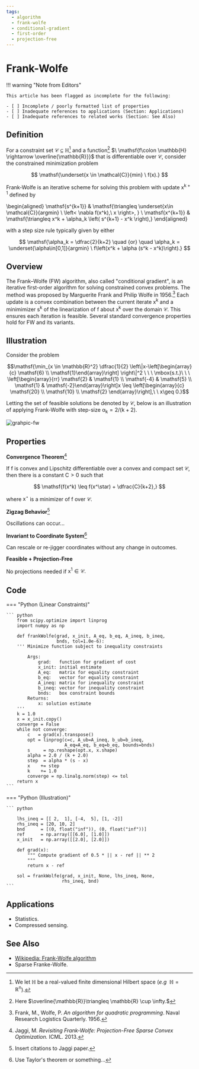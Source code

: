 ```yaml
---
tags:
  - algorithm
  - frank-wolfe
  - conditional-gradient
  - first-order
  - projection-free
---
```


# Frank-Wolfe

!!! warning "Note from Editors"

    This article has been flagged as incomplete for the following:

    - [ ] Incomplete / poorly formatted list of properties
    - [ ] Inadequate references to applications (Section: Applications)    
    - [ ] Inadequate references to related works (Section: See Also)

## Definition

For a constraint set $\mathcal{C} \subseteq \mathbb{H}$[^5]  and a function[^4] $\ \mathsf{f\colon \mathbb{H} \rightarrow \overline{\mathbb{R}}}$ that is differentiable over $\mathcal{C}$, consider the constrained minimization problem

$$
    \mathsf{\underset{x \in \mathcal{C}}{min} \ f(x).}
$$

Frank-Wolfe is an iterative scheme for solving this problem with update $\mathsf{x^{k+1}}$ defined by 

[^5]: We let $\mathbb{H}$ be a real-valued finite dimensional Hilbert space (_e.g_ $\ \mathbb{H} = \mathbb{R}^{\mathsf{n}}$).

[^4]: Here $\overline{\mathbb{R}}\triangleq \mathbb{R} \cup \infty.$

\begin{aligned}
    \mathsf{s^{k+1}} & \mathsf{\triangleq \underset{x\in \mathcal{C}}{argmin} \ \left< \nabla f(x^k),\  x \right>, } \\
    \mathsf{x^{k+1}} & \mathsf{\triangleq x^k + \alpha_k \left( s^{k+1} - x^k \right),}
\end{aligned}

with a step size rule typically given by either

$$
\mathsf{\alpha_k = \dfrac{2}{k+2} \quad {or} \quad \alpha_k = \underset{\alpha\in[0,1]}{argmin} \ f\left(x^k + \alpha (s^k - x^k)\right).}
$$

## Overview

The Frank–Wolfe (FW) algorithm, also called "conditional gradient", is an iterative first-order algorithm for solving constrained convex problems. The method was proposed by Marguerite Frank and Philip Wolfe in 1956.[^6] Each update is a convex combination between the current iterate $\mathsf{x^k}$ and a minimimizer $\mathsf{s^k}$ of the linearization of $\mathsf{f}$ about $\mathsf{x^k}$ over the domain $\mathcal{C}$. This ensures each iteration is feasible. Several standard convergence properties hold for FW and its variants.

[^6]: Frank, M., Wolfe, P. _An algorithm for quadratic programming_. Naval Research Logistics Quarterly. 1956.



## Illustration

Consider the problem

$$\mathsf{\min_{x \in \mathbb{R}^2} \dfrac{1}{2} \left\|x-\left[\begin{array}{c} \mathsf{6} \\ \mathsf{1}\end{array}\right] \right\|^2 \ \ \ \mbox{s.t.}\ \ \ \left[\begin{array}{rr} \mathsf{2} & \mathsf{1} \\ \mathsf{-4} & \mathsf{5} \\ \mathsf{1} & \mathsf{-2}\end{array}\right]x \leq \left[\begin{array}{c} \mathsf{20} \\ \mathsf{10} \\ \mathsf{2} \end{array}\right],\ \ x\geq 0.}$$

Letting the set of feasible solutions be denoted by $\mathcal{C}$, below is an illustration of applying Frank-Wolfe with step-size $\mathsf{\alpha_k = 2 / (k + 2)}.$

![grahpic-fw](../assets/images/graphic-fw.gif)

 
## Properties

**Convergence Theorem**[^1] 

If $\mathsf{f}$ is convex and Lipschitz differentiable over a convex and compact set $\mathcal{C}$, then there is a constant $\mathsf{C> 0}$ such that

$$
\mathsf{f(x^k) \leq f(x^\star) + \dfrac{C}{k+2},}
$$

where $\mathsf{x^\star}$ is a minimizer of $\mathsf{f}$ over $\mathcal{C}$.

**Zigzag Behavior**[^2] 

Oscillations can occur...

**Invariant to Coordinate System**[^3]

Can rescale or re-jigger coordinates without any change in outcomes.

**Feasible + Projection-Free**

No projections needed if $\mathsf{x^1 \in \mathcal{C}.}$


[^1]: Jaggi, M. _Revisiting Frank-Wolfe: Projection-Free Sparse Convex Optimization._ ICML. 2013.

[^2]: Insert citations to Jaggi paper.

[^3]: Use Taylor's theorem or something...

## Code

=== "Python (Linear Constraints)"

    ``` python
        from scipy.optimize import linprog
        import numpy as np 

        def frankWolfe(grad, x_init, A_eq, b_eq, A_ineq, b_ineq,
                       bnds, tol=1.0e-6):
        ''' Minimize function subject to inequality constraints
            
            Args:
                grad:   function for gradient of cost 
                x_init: initial estimate
                A_eq:   matrix for equality constraint
                b_eq:   vector for equality constraint
                A_ineq: matrix for inequality constraint
                b_ineq: vector for inequality constraint  
                bnds:   box constraint bounds   
            Returns:
                x: solution estimate
        '''
        k = 1.0  
        x = x_init.copy() 
        converge = False
        while not converge: 
            c   = grad(x).transpose()
            opt = linprog(c=c, A_ub=A_ineq, b_ub=b_ineq,
                          A_eq=A_eq, b_eq=b_eq, bounds=bnds)
            s     = np.reshape(opt.x, x.shape)
            alpha = 2.0 / (k + 2.0)
            step  = alpha * (s - x)              
            x    += step
            k    += 1.0
            converge = np.linalg.norm(step) <= tol 
        return x   
    ```
=== "Python (Illustration)"

    ``` python
        
        lhs_ineq = [[ 2,  1], [-4,  5], [1, -2]]  
        rhs_ineq = [20, 10, 2]
        bnd      = [(0, float("inf")), (0, float("inf"))]
        ref      = np.array([[6.0], [1.0]])
        x_init   = np.array([[2.0], [2.0]])
        
        def grad(x):
            """ Compute gradient of 0.5 * || x - ref || ** 2
            """
            return x - ref
        
        sol = frankWolfe(grad, x_init, None, lhs_ineq, None,
                         rhs_ineq, bnd)
    ```     

## Applications

- Statistics.
- Compressed sensing.

## See Also

- [Wikipedia: Frank-Wolfe algorithm](https://en.wikipedia.org/wiki/Frank%E2%80%93Wolfe_algorithm)
- Sparse Franke-Wolfe.
